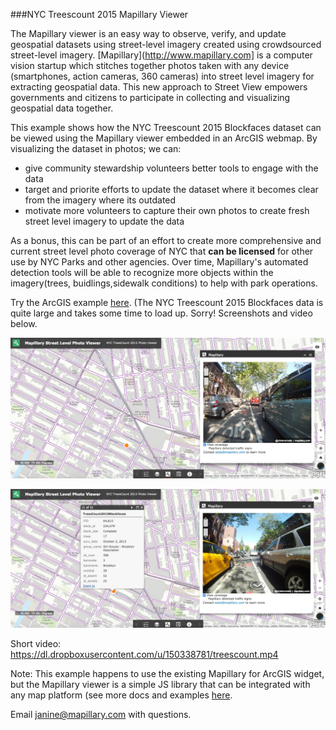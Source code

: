 ###NYC Treescount 2015 Mapillary Viewer

The Mapillary viewer is an easy way to observe, verify, and update geospatial datasets using street-level imagery created using crowdsourced street-level imagery. [Mapillary](http://www.mapillary.com] is a computer vision startup which stitches together photos taken with any device (smartphones, action cameras, 360 cameras) into street level imagery for extracting geospatial data.  This new approach to Street View empowers governments and citizens to participate in collecting and visualizing geospatial data together.   

This example shows how the NYC Treescount 2015 Blockfaces dataset can be viewed using the Mapillary viewer embedded in an ArcGIS webmap.
By visualizing the dataset in photos; we can:
- give community stewardship volunteers better tools to engage with the data
- target and priorite efforts to update the dataset where it becomes clear from the imagery where its outdated
- motivate more volunteers to capture their own photos to create fresh street level imagery to update the data

As a bonus, this can be part of an effort to create more comprehensive and current street level photo coverage of NYC that **can be licensed** for other use by NYC Parks and other agencies. Over time, Mapillary's automated detection tools will be able to recognize more objects within the imagery(trees, buidlings,sidewalk conditions) to help with park operations.  

Try the ArcGIS example [here](). (The NYC Treescount 2015 Blockfaces data is quite large and takes some time to load up. Sorry! Screenshots and video below. 

![treescount1](treescount1.png)

![treescount2](treescount2.png)

Short video: https://dl.dropboxusercontent.com/u/150338781/treescount.mp4

Note:  This example happens to use the existing Mapillary for ArcGIS widget, but the Mapillary viewer is a simple JS library that can be integrated with any map platform (see more docs and examples [here](http://mapillary.github.io/mapillary-js/). 

Email janine@mapillary.com with questions.



  

